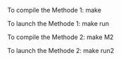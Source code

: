 To compile the Methode 1:
make

To launch the Methode 1:
make run

To compile the Methode 2:
make M2

To launch the Methode 2:
make run2
